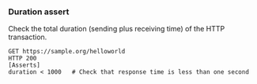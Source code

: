### Duration assert

Check the total duration (sending plus receiving time) of the HTTP transaction.

```hurl
GET https://sample.org/helloworld
HTTP 200
[Asserts]
duration < 1000   # Check that response time is less than one second
```
